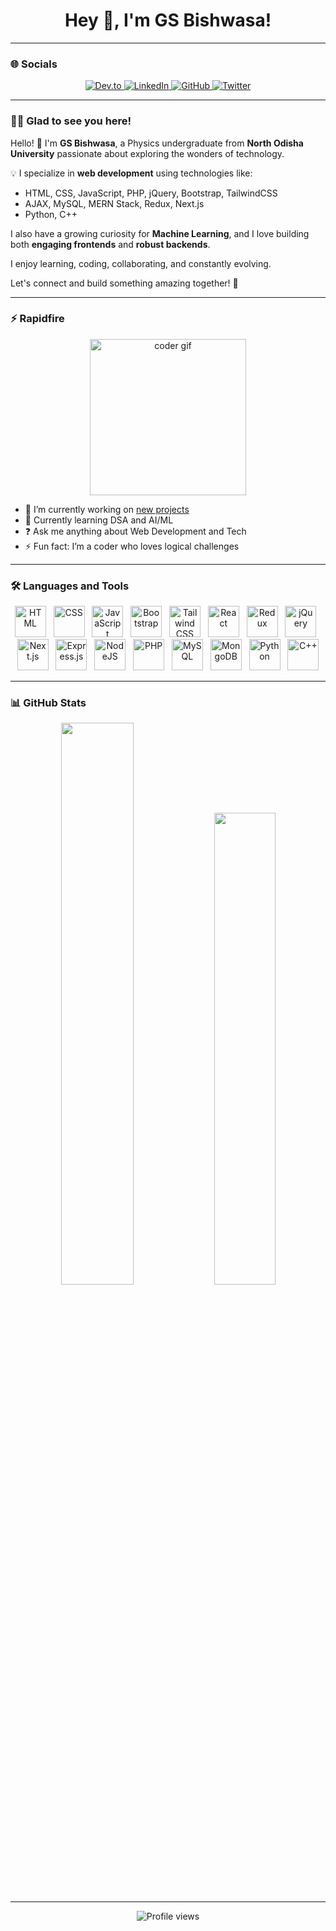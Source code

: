 <h1 align="center">Hey 👋, I'm GS Bishwasa!</h1>

---

### 🌐 Socials  
<p align="center">
  <a href="https://dev.to/gs_bishwasa_5b94c46767700" target="_blank">
    <img src="https://img.shields.io/badge/dev.to-%2308090A.svg?&style=for-the-badge&logo=dev.to&logoColor=white" alt="Dev.to" />
  </a>
  <a href="https://linkedin.com/in/gs-bishwasa-480764331" target="_blank">
    <img src="https://img.shields.io/badge/linkedin-%231E77B5.svg?&style=for-the-badge&logo=linkedin&logoColor=white" alt="LinkedIn" />
  </a>
  <a href="https://github.com/GS-Bishwasa" target="_blank">
    <img src="https://img.shields.io/badge/github-%2324292e.svg?&style=for-the-badge&logo=github&logoColor=white" alt="GitHub" />
  </a>
  <a href="https://twitter.com/GSBishwasa" target="_blank">
    <img src="https://img.shields.io/badge/twitter-%2300acee.svg?&style=for-the-badge&logo=twitter&logoColor=white" alt="Twitter" />
  </a>
</p>

---

### 👨‍💻 Glad to see you here!  

Hello! 👋 I'm **GS Bishwasa**, a Physics undergraduate from **North Odisha University** passionate about exploring the wonders of technology.  

💡 I specialize in **web development** using technologies like:
- HTML, CSS, JavaScript, PHP, jQuery, Bootstrap, TailwindCSS
- AJAX, MySQL, MERN Stack, Redux, Next.js  
- Python, C++

I also have a growing curiosity for **Machine Learning**, and I love building both **engaging frontends** and **robust backends**.

I enjoy learning, coding, collaborating, and constantly evolving.

Let's connect and build something amazing together! 🚀

---

### ⚡ Rapidfire

<p align="center">
  <img src="https://media3.giphy.com/media/v1.Y2lkPTc5MGI3NjExYXhzeWpiY2huejd3dHlpcmZ4MGxvYWllNm1mNTZhcTB2Z2J4NzF0ZyZlcD12MV9pbnRlcm5hbF9naWZfYnlfaWQmY3Q9Zw/78XCFBGOlS6keY1Bil/giphy.webp" width="250" alt="coder gif" />
</p>

- 🔭 I’m currently working on [new projects](https://github.com/GS-Bishwasa?tab=repositories)  
- 🌱 Currently learning DSA and AI/ML  
- ❓ Ask me anything about Web Development and Tech  
- ⚡ Fun fact: I’m a coder who loves logical challenges  



---

### 🛠️ Languages and Tools

<p align="center">
  <!-- Frontend -->
  <img src="https://cdn.jsdelivr.net/gh/devicons/devicon/icons/html5/html5-original.svg" alt="HTML" width="50"/>
  &nbsp;
  <img src="https://cdn.jsdelivr.net/gh/devicons/devicon/icons/css3/css3-original.svg" alt="CSS" width="50"/>
  &nbsp;
  <img src="https://cdn.jsdelivr.net/gh/devicons/devicon/icons/javascript/javascript-original.svg" alt="JavaScript" width="50"/>
  &nbsp;
  <img src="https://cdn.jsdelivr.net/gh/devicons/devicon/icons/bootstrap/bootstrap-plain.svg" alt="Bootstrap" width="50"/>
  &nbsp;
  <img src="https://www.vectorlogo.zone/logos/tailwindcss/tailwindcss-icon.svg" alt="Tailwind CSS" width="50"/>
  &nbsp;

  <!-- Frameworks / Libraries -->
  <img src="https://cdn.jsdelivr.net/gh/devicons/devicon/icons/react/react-original.svg" alt="React" width="50"/>
  &nbsp;
  <img src="https://cdn.jsdelivr.net/gh/devicons/devicon/icons/redux/redux-original.svg" alt="Redux" width="50"/>
  &nbsp;
  <img src="https://cdn.jsdelivr.net/gh/devicons/devicon/icons/jquery/jquery-original.svg" alt="jQuery" width="50"/>
  &nbsp;
  <img src="https://cdn.jsdelivr.net/gh/devicons/devicon/icons/nextjs/nextjs-original.svg" alt="Next.js" width="50"/>
  &nbsp;
  <img src="https://cdn.jsdelivr.net/gh/devicons/devicon/icons/express/express-original.svg" alt="Express.js" width="50"/>
  &nbsp;

  <!-- Backend / Databases -->
  <img src="https://cdn.jsdelivr.net/gh/devicons/devicon/icons/nodejs/nodejs-original.svg" alt="NodeJS" width="50"/>
  &nbsp;
  <img src="https://cdn.jsdelivr.net/gh/devicons/devicon/icons/php/php-original.svg" alt="PHP" width="50"/>
  &nbsp;
  <img src="https://cdn.jsdelivr.net/gh/devicons/devicon/icons/mysql/mysql-original.svg" alt="MySQL" width="50"/>
  &nbsp;
  <img src="https://cdn.jsdelivr.net/gh/devicons/devicon/icons/mongodb/mongodb-original.svg" alt="MongoDB" width="50"/>
  &nbsp;

  <!-- Languages -->
  <img src="https://cdn.jsdelivr.net/gh/devicons/devicon/icons/python/python-original.svg" alt="Python" width="50"/>
  &nbsp;
  <img src="https://cdn.jsdelivr.net/gh/devicons/devicon/icons/cplusplus/cplusplus-original.svg" alt="C++" width="50"/>
</p>






---

### 📊 GitHub Stats  
<p align="center">
  <img src="https://github-readme-stats.vercel.app/api?username=GS-Bishwasa&show_icons=true&count_private=true&hide_border=true" width="48%" />
  <img src="https://github-readme-stats.vercel.app/api/top-langs/?username=GS-Bishwasa&hide_border=true&layout=compact" width="44%" />
</p>

---

<p align="center">
  <img src="https://komarev.com/ghpvc/?username=GS-Bishwasa&&style=flat-square" alt="Profile views" />
</p>
